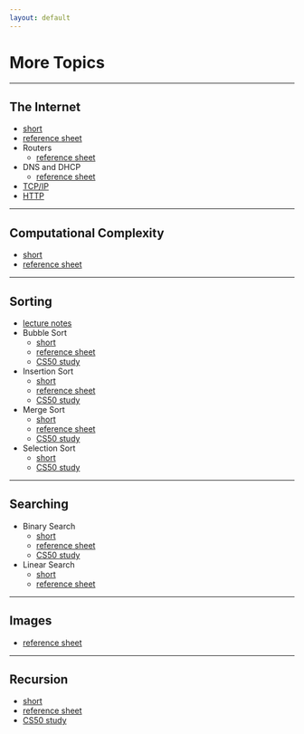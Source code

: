 ```yaml
---
layout: default
---
```


# More Topics

---

## The Internet
* [short](https://www.youtube.com/watch?v=04GztBlVo_s)
* [reference sheet](https://www.dropbox.com/sh/5y662ey1hc4sde4/AADzBEio5_FKC-zALtVFu9Ypa/Internet%20Basics.pdf?dl=0)
* Routers
    * [reference sheet](https://www.dropbox.com/sh/5y662ey1hc4sde4/AABggPxFuk1JF7qVowbyLCNza/Routers.pdf?dl=0)
* DNS and DHCP
    * [reference sheet](https://www.dropbox.com/sh/5y662ey1hc4sde4/AAA0f6URyyfOG2tX_iwNWrKva/DNS%20and%20DHCP.pdf?dl=0)
* [TCP/IP](https://veronicanutting.github.io/section/section#section-5-monday-october-15)
* [HTTP](https://veronicanutting.github.io/section/section#section-5-monday-october-15)

---

## Computational Complexity
* [short](https://www.youtube.com/watch?v=YoZPTyGL2IQ&index=11&t=0s&list=PLhQjrBD2T381k8ul4WQ8SQ165XqY149WW)
* [reference sheet](https://www.dropbox.com/sh/5y662ey1hc4sde4/AACjgHN3NtSKk4ShsRDFd_Sja?dl=0&preview=Computational+Complexity.pdf)

---

## Sorting
* [lecture notes](https://cs50.harvard.edu/2018/fall/weeks/2/notes/#sorting)
* Bubble Sort
    * [short](https://www.youtube.com/watch?v=RT-hUXUWQ2I&index=7&t=0s&list=PLhQjrBD2T381k8ul4WQ8SQ165XqY149WW)
    * [reference sheet](https://www.dropbox.com/sh/5y662ey1hc4sde4/AACjgHN3NtSKk4ShsRDFd_Sja?dl=0&preview=Bubble+Sort.pdf)
    * [CS50 study](https://study.cs50.net/bubble_sort)
* Insertion Sort
    * [short](https://www.youtube.com/watch?v=O0VbBkUvriI&index=30&t=0s&list=PLhQjrBD2T381k8ul4WQ8SQ165XqY149WW)
    * [reference sheet](https://www.dropbox.com/sh/5y662ey1hc4sde4/AACjgHN3NtSKk4ShsRDFd_Sja?dl=0&preview=Insertion+Sort.pdf)
    * [CS50 study](https://study.cs50.net/insertion_sort)
* Merge Sort
    * [short](https://www.youtube.com/watch?v=Ns7tGNbtvV4&index=37&t=0s&list=PLhQjrBD2T381k8ul4WQ8SQ165XqY149WW)
    * [reference sheet](https://www.dropbox.com/sh/5y662ey1hc4sde4/AACjgHN3NtSKk4ShsRDFd_Sja?dl=0&preview=Merge+Sort.pdf)
    * [CS50 study](https://study.cs50.net/merge_sort)
* Selection Sort
    * [short](https://www.youtube.com/watch?v=3hH8kTHFw2A&index=44&t=0s&list=PLhQjrBD2T381k8ul4WQ8SQ165XqY149WW)
    * [CS50 study](https://study.cs50.net/selection_sort)

---

## Searching
* Binary Search
    * [short](https://www.youtube.com/watch?v=T98PIp4omUA&index=6&t=0s&list=PLhQjrBD2T381k8ul4WQ8SQ165XqY149WW)
    * [reference sheet](https://www.dropbox.com/sh/5y662ey1hc4sde4/AACjgHN3NtSKk4ShsRDFd_Sja?dl=0&preview=Binary+Search.pdf)
    * [CS50 study](https://study.cs50.net/binary_search)
* Linear Search
    * [short](https://www.youtube.com/watch?v=TwsgCHYmbbA&index=34&t=0s&list=PLhQjrBD2T381k8ul4WQ8SQ165XqY149WW)
    * [reference sheet](https://www.dropbox.com/sh/5y662ey1hc4sde4/AACjgHN3NtSKk4ShsRDFd_Sja?dl=0&preview=Linear+Search.pdf)

---

## Images
* [reference sheet](https://www.dropbox.com/sh/5y662ey1hc4sde4/AACjgHN3NtSKk4ShsRDFd_Sja?dl=0&preview=Images.pdf)

---

## Recursion
* [short](https://www.youtube.com/watch?v=mz6tAJMVmfM&index=43&t=2s&list=PLhQjrBD2T381k8ul4WQ8SQ165XqY149WW)
* [reference sheet](https://www.dropbox.com/sh/5y662ey1hc4sde4/AACjgHN3NtSKk4ShsRDFd_Sja?dl=0&preview=Recursion.pdf)
* [CS50 study](https://study.cs50.net/recursion)
